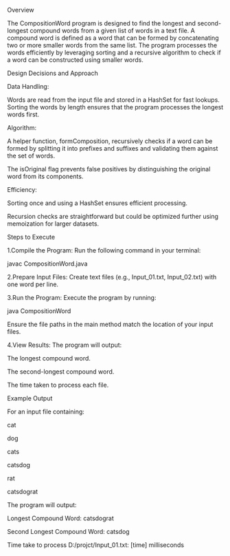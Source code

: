 Overview

The CompositionWord program is designed to find the longest and second-longest compound words from a given list of words in a text file. A compound word is defined as a word that can be formed by concatenating two or more smaller words from the same list. The program processes the words efficiently by leveraging sorting and a recursive algorithm to check if a word can be constructed using smaller words.

Design Decisions and Approach

Data Handling:

Words are read from the input file and stored in a HashSet for fast lookups.
Sorting the words by length ensures that the program processes the longest words first.

Algorithm:

A helper function, formComposition, recursively checks if a word can be formed by splitting it into prefixes and suffixes and validating them against the set of words.

The isOriginal flag prevents false positives by distinguishing the original word from its components.

Efficiency:

Sorting once and using a HashSet ensures efficient processing.

Recursion checks are straightforward but could be optimized further using memoization for larger datasets.

Steps to Execute

1.Compile the Program: Run the following command in your terminal:

javac CompositionWord.java

2.Prepare Input Files: Create text files (e.g., Input_01.txt, Input_02.txt) with one word per line.

3.Run the Program: Execute the program by running:

java CompositionWord

Ensure the file paths in the main method match the location of your input files.

4.View Results: The program will output:

The longest compound word.

The second-longest compound word.

The time taken to process each file.


Example Output

For an input file containing:

cat


dog

cats

catsdog

rat

catsdograt

The program will output:

Longest Compound Word: catsdograt

Second Longest Compound Word: catsdog

Time take to process D:/projct/Input_01.txt: [time] milliseconds
